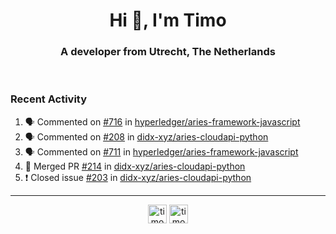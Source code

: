 <h1 align="center">Hi 👋, I'm Timo</h1>
<h3 align="center">A developer from Utrecht, The Netherlands</h3>
<br/>
<!-- https://github.com/rahuldkjain/github-profile-readme-generator --!>

<!--  <p align="left"><img src="https://github-readme-stats.vercel.app/api?username=timoglastra&show_icons=true&count_private=true&" alt="timoglastra" /></p> --!>

<!--
Github language stats
<p align="left"><img src="https://github-readme-stats.vercel.app/api/top-langs/?username=timoglastra&layout=compact" alt="timoglastra" /><p>
-->

<!-- Codestats language stats -->
<!-- <p align="left"><img src="https://codestats-readme.vercel.app/api/top-langs/?username=timoglastra&layout=compact&language_count=12" alt="timoglastra" /><p>    --!>
  
<h3>Recent Activity</h3>

<!--START_SECTION:activity-->
1. 🗣 Commented on [#716](https://github.com/hyperledger/aries-framework-javascript/issues/716) in [hyperledger/aries-framework-javascript](https://github.com/hyperledger/aries-framework-javascript)
2. 🗣 Commented on [#208](https://github.com/didx-xyz/aries-cloudapi-python/issues/208) in [didx-xyz/aries-cloudapi-python](https://github.com/didx-xyz/aries-cloudapi-python)
3. 🗣 Commented on [#711](https://github.com/hyperledger/aries-framework-javascript/issues/711) in [hyperledger/aries-framework-javascript](https://github.com/hyperledger/aries-framework-javascript)
4. 🎉 Merged PR [#214](https://github.com/didx-xyz/aries-cloudapi-python/pull/214) in [didx-xyz/aries-cloudapi-python](https://github.com/didx-xyz/aries-cloudapi-python)
5. ❗️ Closed issue [#203](https://github.com/didx-xyz/aries-cloudapi-python/issues/203) in [didx-xyz/aries-cloudapi-python](https://github.com/didx-xyz/aries-cloudapi-python)
<!--END_SECTION:activity-->

---

<p align="center">
<a href="https://twitter.com/timoglastra" target="blank"><img align="center" src="https://cdn.jsdelivr.net/npm/simple-icons@3.0.1/icons/twitter.svg" alt="timoglastra" height="30" width="30" /></a>
<a href="https://linkedin.com/in/timoglastra" target="blank"><img align="center" src="https://cdn.jsdelivr.net/npm/simple-icons@3.0.1/icons/linkedin.svg" alt="timoglastra" height="30" width="30" /></a>
</p>



